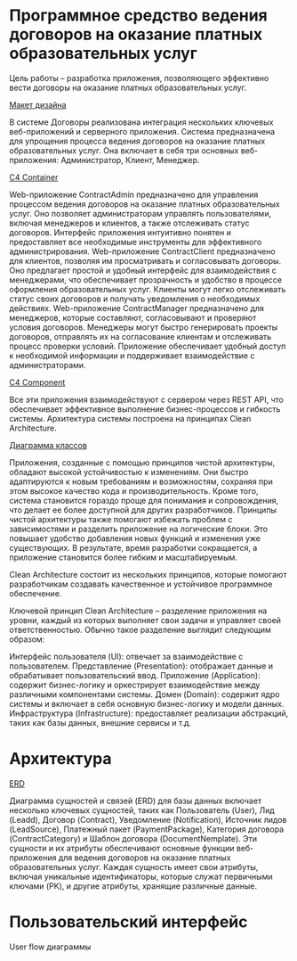 # Программное средство ведения договоров на оказание платных образовательных услуг

Цель работы – разработка приложения, позволяющего эффективно вести договоры на оказание платных образовательных услуг.

[Макет дизайна](https://github.com/VadimProkopovich/Contract/blob/main/doc/%D0%BC%D0%B0%D0%BA%D0%B5%D1%82.png)

В системе Договоры реализована интеграция нескольких ключевых веб-приложений и серверного приложения. Система предназначена для упрощения процесса ведения договоров на оказание платных образовательных услуг. Она включает в себя три основных веб-приложения: Администратор, Клиент, Менеджер. 

[C4 Container](https://github.com/VadimProkopovich/Contract/blob/main/doc/C4%20-%20%D0%9A%D0%BE%D0%BD%D1%82%D0%B5%D0%B9%D0%BD%D0%B5%D1%80%D1%8B%20.jpg)

Web-приложение ContractAdmin предназначено для управления процессом ведения договоров на оказание платных образовательных услуг. Оно позволяет администраторам управлять пользователями, включая менеджеров и клиентов, а также отслеживать статус договоров. Интерфейс приложения интуитивно понятен и предоставляет все необходимые инструменты для эффективного администрирования.
Web-приложение ContractClient предназначено для клиентов, позволяя им просматривать и согласовывать договоры. Оно предлагает простой и удобный интерфейс для взаимодействия с менеджерами, что обеспечивает прозрачность и удобство в процессе оформления образовательных услуг. Клиенты могут легко отслеживать статус своих договоров и получать уведомления о необходимых действиях.
Web-приложение ContractManager предназначено для менеджеров, которые составляют, согласовывают и проверяют условия договоров. Менеджеры могут быстро генерировать проекты договоров, отправлять их на согласование клиентам и отслеживать процесс проверки условий. Приложение обеспечивает удобный доступ к необходимой информации и поддерживает взаимодействие с администраторами.

[C4 Component](https://github.com/VadimProkopovich/Contract/blob/main/doc/C4%20-%20%20%D0%9A%D0%BE%D0%BC%D0%BF%D0%BE%D0%BD%D0%B5%D0%BD%D1%82%D1%8B%20.jpg)

Все эти приложения взаимодействуют с сервером через REST API, что обеспечивает эффективное выполнение бизнес-процессов и гибкость системы.
Архитектура системы построена на принципах Clean Architecture.

[Диаграмма классов](https://github.com/VadimProkopovich/Contract/blob/main/doc/%D0%94%D0%B8%D0%B0%D0%B3%D1%80%D0%B0%D0%BC%D0%BC%D0%B0%20%D0%BA%D0%BB%D0%B0%D1%81%D1%81%D0%BE%D0%B2.jpg)

Приложения, созданные с помощью принципов чистой архитектуры, обладают высокой устойчивостью к изменениям. Они быстро адаптируются к новым требованиям и возможностям, сохраняя при этом высокое качество кода и производительность. Кроме того, система становится гораздо проще для понимания и сопровождения, что делает ее более доступной для других разработчиков. Принципы чистой архитектуры также помогают избежать проблем с зависимостями и разделить приложение на логические блоки. Это повышает удобство добавления новых функций и изменения уже существующих. В результате, время разработки сокращается, а приложение становится более гибким и масштабируемым.

Clean Architecture состоит из нескольких принципов, которые помогают разработчикам создавать качественное и устойчивое программное обеспечение.

Ключевой принцип Clean Architecture – разделение приложения на уровни, каждый из которых выполняет свои задачи и управляет своей ответственностью. Обычно такое разделение выглядит следующим образом:

Интерфейс пользователя (UI): отвечает за взаимодействие с пользователем.
Представление (Presentation): отображает данные и обрабатывает пользовательский ввод.
Приложение (Application): содержит бизнес-логику и оркестрирует взаимодействие между различными компонентами системы.
Домен (Domain): содержит ядро системы и включает в себя основную бизнес-логику и модели данных.
Инфраструктура (Infrastructure): предоставляет реализации абстракций, таких как базы данных, внешние сервисы и т.д.

# Архитектура

[ERD](https://github.com/VadimProkopovich/Contract/blob/main/doc/ERD.png)

Диаграмма сущностей и связей (ERD) для базы данных включает несколько ключевых сущностей, таких как Пользователь (User), Лид (Leadd), Договор (Contract), Уведомление (Notification), Источник лидов (LeadSource), Платежный пакет (PaymentPackage), Категория договора (ContractCategory) и Шаблон договора (DocumentNemplate). Эти сущности и их атрибуты обеспечивают основные функции веб-приложения для ведения договоров на оказание платных образовательных услуг. Каждая сущность имеет свои атрибуты, включая уникальные идентификаторы, которые служат первичными ключами (PK), и другие атрибуты, хранящие различные данные.

# Пользовательский интерфейс

User flow диаграммы
